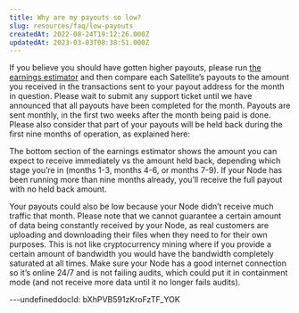 ```yaml
---
title: Why are my payouts so low?
slug: resources/faq/low-payouts
createdAt: 2022-08-24T19:12:26.000Z
updatedAt: 2023-03-03T08:38:51.000Z
---
```


If you believe you should have gotten higher payouts, please run [the earnings estimator](https://support.storj.io/hc/en-us/articles/360029053531-Calculate-the-current-earnings-for-v3) and then compare each Satellite’s payouts to the amount you received in the transactions sent to your payout address for the month in question. Please wait to submit any support ticket until we have announced that all payouts have been completed for the month. Payouts are sent monthly, in the first two weeks after the month being paid is done. Please also consider that part of your payouts will be held back during the first nine months of operation, as explained here: [](docId\:TPy59W2Kvxsj50ERIZ1hU) 

The bottom section of the earnings estimator shows the amount you can expect to receive immediately vs the amount held back, depending which stage you’re in (months 1-3, months 4-6, or months 7-9). If your Node has been running more than nine months already, you’ll receive the full payout with no held back amount.

Your payouts could also be low because your Node didn’t receive much traffic that month. Please note that we cannot guarantee a certain amount of data being constantly received by your Node, as real customers are uploading and downloading their files when they need to for their own purposes. This is not like cryptocurrency mining where if you provide a certain amount of bandwidth you would have the bandwidth completely saturated at all times. Make sure your Node has a good internet connection so it’s online 24/7 and is not failing audits, which could put it in containment mode (and not receive more data until it no longer fails audits).


---undefineddocId: bXhPVB591zKroFzTF_YOK
